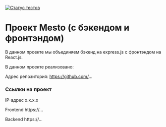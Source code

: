 [![Статус тестов](../../actions/workflows/tests.yml/badge.svg)](../../actions/workflows/tests.yml)

# Проект Mesto (с бэкендом и фронтэндом)

В данном проекте мы объединяем бэкенд на express.js с фронтэндом на React.js.

В данном проекте реализовано:


Адрес репозитория: https://github.com/...

### Ссылки на проект

IP-адрес x.x.x.x

Frontend https://...

Backend https://...
